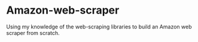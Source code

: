 # Amazon-web-scraper
Using my knowledge of the web-scraping libraries to build an Amazon web scraper from scratch.

